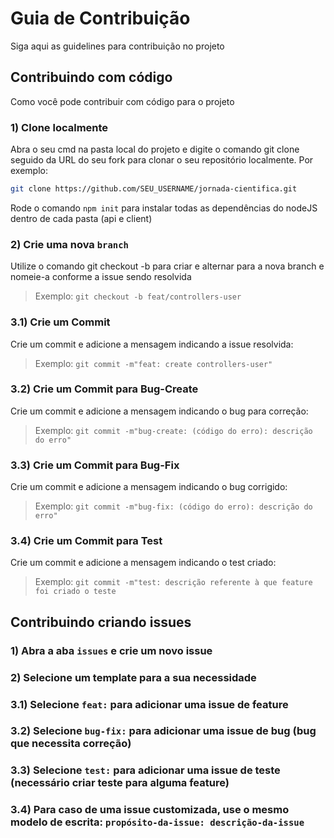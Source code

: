 # Guia de Contribuição
Siga aqui as guidelines para contribuição no projeto

## Contribuindo com código
Como você pode contribuir com código para o projeto

### 1) Clone localmente
Abra o seu cmd na pasta local do projeto e digite o comando git clone seguido da URL do seu fork para clonar o seu repositório localmente. Por exemplo:

```bash
git clone https://github.com/SEU_USERNAME/jornada-cientifica.git
```
Rode o comando `npm init` para instalar todas as dependências do nodeJS dentro de cada pasta (api e client)
### 2) Crie uma nova `branch`
Utilize o comando git checkout -b para criar e alternar para a nova branch e nomeie-a conforme a issue sendo resolvida
> Exemplo: `git checkout -b feat/controllers-user`

### 3.1) Crie um Commit
Crie um commit e adicione a mensagem indicando a issue resolvida:
> Exemplo: `git commit -m"feat: create controllers-user"`

### 3.2) Crie um Commit para Bug-Create
Crie um commit e adicione a mensagem indicando o bug para correção:
> Exemplo: `git commit -m"bug-create: (código do erro): descrição do erro"`

### 3.3) Crie um Commit para Bug-Fix
Crie um commit e adicione a mensagem indicando o bug corrigido:
> Exemplo: `git commit -m"bug-fix: (código do erro): descrição do erro"`

### 3.4) Crie um Commit para Test 
Crie um commit e adicione a mensagem indicando o test criado:
> Exemplo: `git commit -m"test: descrição referente à que feature foi criado o teste`

## Contribuindo criando issues
### 1) Abra a aba `issues` e crie um novo issue
### 2) Selecione um template para a sua necessidade
### 3.1) Selecione `feat:` para adicionar uma issue de feature
### 3.2) Selecione `bug-fix:` para adicionar uma issue de bug (bug que necessita correção)
### 3.3) Selecione `test:` para adicionar uma issue de teste (necessário criar teste para alguma feature)
### 3.4) Para caso de uma issue customizada, use o mesmo modelo de escrita: `propósito-da-issue: descrição-da-issue`
